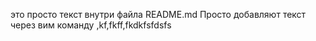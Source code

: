 это просто текст внутри файла README.md
Просто добавляют текст через вим команду ,kf,fkff,fkdkfsfdsfs
